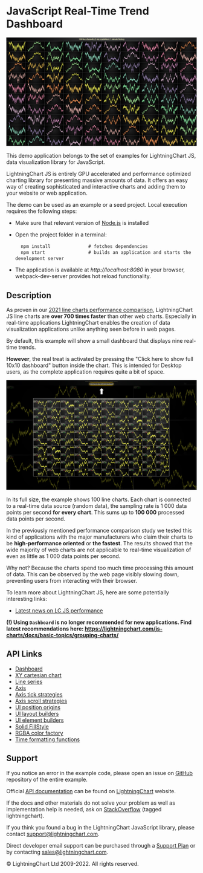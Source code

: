 # JavaScript Real-Time Trend Dashboard

![JavaScript Real-Time Trend Dashboard](dashboardRealtimeTrading-darkGold.png)

This demo application belongs to the set of examples for LightningChart JS, data visualization library for JavaScript.

LightningChart JS is entirely GPU accelerated and performance optimized charting library for presenting massive amounts of data. It offers an easy way of creating sophisticated and interactive charts and adding them to your website or web application.

The demo can be used as an example or a seed project. Local execution requires the following steps:

-   Make sure that relevant version of [Node.js](https://nodejs.org/en/download/) is installed
-   Open the project folder in a terminal:

          npm install              # fetches dependencies
          npm start                # builds an application and starts the development server

-   The application is available at _http://localhost:8080_ in your browser, webpack-dev-server provides hot reload functionality.


## Description

As proven in our [2021 line charts performance comparison](https://lightningchart.com/javascript-charts-performance-comparison/), LightningChart JS line charts are **over 700 times faster** than other web charts. Especially in real-time applications LightningChart enables the creation of data visualization applications unlike anything seen before in web pages.

By default, this example will show a small dashboard that displays nine real-time trends.

**However**, the real treat is activated by pressing the "Click here to show full 10x10 dashboard" button inside the chart. This is intended for Desktop users, as the complete application requires quite a bit of space.

![](./assets/show-full.png 'Show full 10x10 Dashboard example')

In its full size, the example shows 100 line charts. Each chart is connected to a real-time data source (random data), the sampling rate is 1 000 data points per second **for every chart**. This sums up to **100 000** processed data points per second.

In the previously mentioned performance comparison study we tested this kind of applications with the major manufacturers who claim their charts to be **high-performance oriented** or **the fastest**. The results showed that the wide majority of web charts are not applicable to real-time visualization of even as little as 1 000 data points per second.

Why not? Because the charts spend too much time processing this amount of data. This can be observed by the web page visibly slowing down, preventing users from interacting with their browser.

To learn more about LightningChart JS, here are some potentially interesting links:

-   [Latest news on LC JS performance](https://lightningchart.com/high-performance-javascript-charts/)

**(!) Using `Dashboard` is no longer recommended for new applications. Find latest recommendations here: https://lightningchart.com/js-charts/docs/basic-topics/grouping-charts/**


## API Links

* [Dashboard]
* [XY cartesian chart]
* [Line series]
* [Axis]
* [Axis tick strategies]
* [Axis scroll strategies]
* [UI position origins]
* [UI layout builders]
* [UI element builders]
* [Solid FillStyle]
* [RGBA color factory]
* [Time formatting functions]


## Support

If you notice an error in the example code, please open an issue on [GitHub][0] repository of the entire example.

Official [API documentation][1] can be found on [LightningChart][2] website.

If the docs and other materials do not solve your problem as well as implementation help is needed, ask on [StackOverflow][3] (tagged lightningchart).

If you think you found a bug in the LightningChart JavaScript library, please contact support@lightningchart.com.

Direct developer email support can be purchased through a [Support Plan][4] or by contacting sales@lightningchart.com.

[0]: https://github.com/Arction/
[1]: https://lightningchart.com/lightningchart-js-api-documentation/
[2]: https://lightningchart.com
[3]: https://stackoverflow.com/questions/tagged/lightningchart
[4]: https://lightningchart.com/support-services/

© LightningChart Ltd 2009-2022. All rights reserved.


[Dashboard]: https://lightningchart.com/js-charts/api-documentation/v5.0.1/classes/Dashboard.html
[XY cartesian chart]: https://lightningchart.com/js-charts/api-documentation/v5.0.1/classes/ChartXY.html
[Line series]: https://lightningchart.com/js-charts/api-documentation/v5.0.1/classes/LineSeries.html
[Axis]: https://lightningchart.com/js-charts/api-documentation/v5.0.1/classes/Axis.html
[Axis tick strategies]: https://lightningchart.com/js-charts/api-documentation/v5.0.1/variables/AxisTickStrategies.html
[Axis scroll strategies]: https://lightningchart.com/js-charts/api-documentation/v5.0.1/variables/AxisScrollStrategies.html
[UI position origins]: https://lightningchart.com/js-charts/api-documentation/v5.0.1/variables/UIOrigins.html
[UI layout builders]: https://lightningchart.com/js-charts/api-documentation/v5.0.1/variables/UILayoutBuilders.html
[UI element builders]: https://lightningchart.com/js-charts/api-documentation/v5.0.1/variables/UIElementBuilders.html
[Solid FillStyle]: https://lightningchart.com/js-charts/api-documentation/v5.0.1/classes/SolidFill.html
[RGBA color factory]: https://lightningchart.com/js-charts/api-documentation/v5.0.1/functions/ColorRGBA.html
[Time formatting functions]: https://lightningchart.com/js-charts/api-documentation/v5.0.1/variables/TimeFormattingFunctions.html


